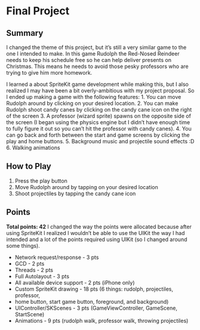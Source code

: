 # Final Project
## Summary
I changed the theme of this project, but it’s still a very similar game to the one I intended to make. In this game Rudolph the Red-Nosed Reindeer needs to keep his schedule free so he can help deliver presents on Christmas. This means he needs to avoid those pesky professors who are trying to give him more homework.

I learned a about SpriteKit game development while making this, but I also realized I may have been a bit overly-ambitious with my project proposal. So I ended up making a game with the following features:
	1. You can move Rudolph around by clicking on your desired location.
	2. You can make Rudolph shoot candy canes by clicking on the candy cane icon on the right of the screen
	3. A professor (wizard sprite) spawns on the opposite side of the screen (I began using the physics engine but I didn’t have enough time to fully figure it out so you can’t hit the professor with candy canes).
	4. You can go back and forth between the start and game screens by clicking the play and home buttons.
	5. Background music and projectile sound effects :D
	6. Walking animations

## How to Play
1. Press the play button
2. Move Rudolph around by tapping on your desired location
3. Shoot projectiles by tapping the candy cane icon

## Points
**Total points: 42**
I changed the way the points were allocated because after using SpriteKit I realized I wouldn’t be able to use the UIKit the way I had intended and a lot of the points required using UIKit (so I changed around some things).

* Network request/response - 3 pts
* GCD - 2 pts
* Threads - 2 pts
* Full Autolayout - 3 pts
* All available device support - 2 pts (iPhone only)
* Custom SpriteKit drawing - 18 pts (6 things: rudolph, projectiles, professor,
* home button, start game button, foreground, and background)
* UIController/SKScenes - 3 pts (GameViewController, GameScene, StartScene)
* Animations - 9 pts (rudolph walk, professor walk, throwing projectiles)